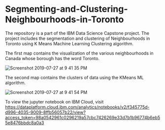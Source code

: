 # Segmenting-and-Clustering-Neighbourhoods-in-Toronto
The repository is a part of the IBM Data Science Capstone project. The project includes the segmentation and clustering of Neighbourhoods in Toronto using K Means Machine Learning Clustering algorithm. 

The first map contains the visualization of the various neighbourhoods in Canada whose borough has the word Toronto.

![Screenshot 2019-07-27 at 9 41 35 PM](https://user-images.githubusercontent.com/35381035/61996888-6a463300-b0b7-11e9-9484-f12729eb3ed1.png)

The second map contains the clusters of data using the KMeans ML algorithm.

![Screenshot 2019-07-27 at 9 41 54 PM](https://user-images.githubusercontent.com/35381035/61997224-2efa3300-b0bc-11e9-8ea1-c7b138c435d4.png)

To view the jupyter notebook on IBM Cloud, visit
https://dataplatform.cloud.ibm.com/analytics/notebooks/v2/f345775d-d996-4035-9009-8ffb56057b22/view?access_token=98a0542961c0296219a57cbc7426269e33d7b1b96774b6eb55e8476bbdc8a0a3

